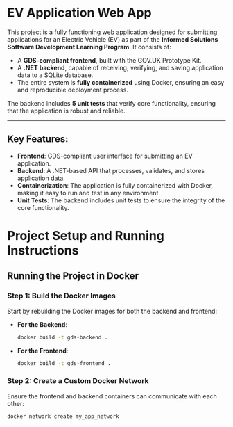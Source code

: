 # EV Application Web App

This project is a fully functioning web application designed for submitting applications for an Electric Vehicle (EV) as part of the **Informed Solutions Software Development Learning Program**. It consists of:

- A **GDS-compliant frontend**, built with the GOV.UK Prototype Kit.
- A **.NET backend**, capable of receiving, verifying, and saving application data to a SQLite database.
- The entire system is **fully containerized** using Docker, ensuring an easy and reproducible deployment process.

The backend includes **5 unit tests** that verify core functionality, ensuring that the application is robust and reliable.

---

## Key Features:
- **Frontend**: GDS-compliant user interface for submitting an EV application.
- **Backend**: A .NET-based API that processes, validates, and stores application data.
- **Containerization**: The application is fully containerized with Docker, making it easy to run and test in any environment.
- **Unit Tests**: The backend includes unit tests to ensure the integrity of the core functionality.


# Project Setup and Running Instructions

## Running the Project in Docker

### Step 1: Build the Docker Images

Start by rebuilding the Docker images for both the backend and frontend:

- **For the Backend**:
    ```bash
    docker build -t gds-backend .
    ```

- **For the Frontend**:
    ```bash
    docker build -t gds-frontend .
    ```

### Step 2: Create a Custom Docker Network

Ensure the frontend and backend containers can communicate with each other:

```bash
docker network create my_app_network
